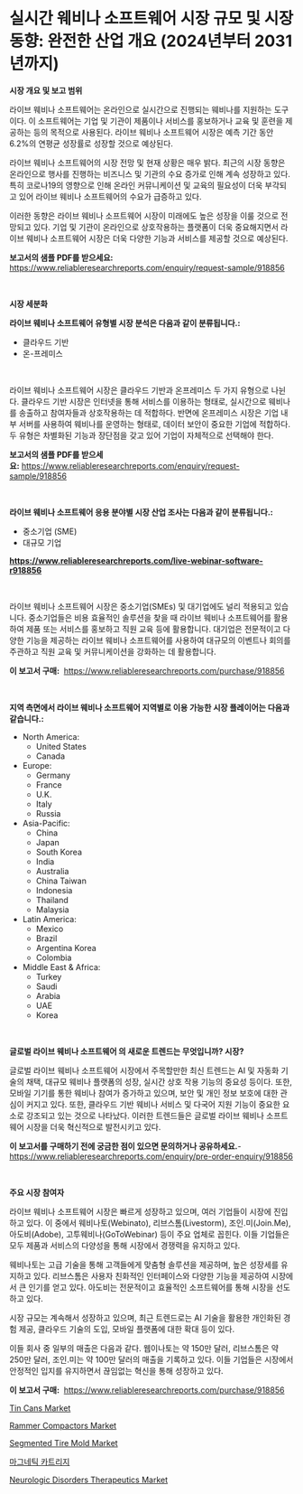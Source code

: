 <p><h1>실시간 웨비나 소프트웨어 시장 규모 및 시장 동향: 완전한 산업 개요 (2024년부터 2031년까지)</h1></p><p><strong>시장 개요 및 보고 범위</strong></p>
<p><p>라이브 웨비나 소프트웨어는 온라인으로 실시간으로 진행되는 웨비나를 지원하는 도구이다. 이 소프트웨어는 기업 및 기관이 제품이나 서비스를 홍보하거나 교육 및 훈련을 제공하는 등의 목적으로 사용된다. 라이브 웨비나 소프트웨어 시장은 예측 기간 동안 6.2%의 연평균 성장률로 성장할 것으로 예상된다.</p><p>라이브 웨비나 소프트웨어의 시장 전망 및 현재 상황은 매우 밝다. 최근의 시장 동향은 온라인으로 행사를 진행하는 비즈니스 및 기관의 수요 증가로 인해 계속 성장하고 있다. 특히 코로나19의 영향으로 인해 온라인 커뮤니케이션 및 교육의 필요성이 더욱 부각되고 있어 라이브 웨비나 소프트웨어의 수요가 급증하고 있다.</p><p>이러한 동향은 라이브 웨비나 소프트웨어 시장이 미래에도 높은 성장을 이룰 것으로 전망되고 있다. 기업 및 기관이 온라인으로 상호작용하는 플랫폼이 더욱 중요해지면서 라이브 웨비나 소프트웨어 시장은 더욱 다양한 기능과 서비스를 제공할 것으로 예상된다.</p></p>
<p><strong>보고서의 샘플 PDF를 받으세요:</strong> <a href="https://www.reliableresearchreports.com/enquiry/request-sample/918856">https://www.reliableresearchreports.com/enquiry/request-sample/918856</a></p>
<p>&nbsp;</p>
<p><strong>시장 세분화</strong></p>
<p><strong>라이브 웨비나 소프트웨어 유형별 시장 분석은 다음과 같이 분류됩니다.:</strong></p>
<p><ul><li>클라우드 기반</li><li>온-프레미스</li></ul></p>
<p>&nbsp;</p>
<p><p>라이브 웨비나 소프트웨어 시장은 클라우드 기반과 온프레미스 두 가지 유형으로 나뉜다. 클라우드 기반 시장은 인터넷을 통해 서비스를 이용하는 형태로, 실시간으로 웨비나를 송출하고 참여자들과 상호작용하는 데 적합하다. 반면에 온프레미스 시장은 기업 내부 서버를 사용하여 웨비나를 운영하는 형태로, 데이터 보안이 중요한 기업에 적합하다. 두 유형은 차별화된 기능과 장단점을 갖고 있어 기업이 자체적으로 선택해야 한다.</p></p>
<p><strong>보고서의 샘플 PDF를 받으세요:</strong>&nbsp;<a href="https://www.reliableresearchreports.com/enquiry/request-sample/918856">https://www.reliableresearchreports.com/enquiry/request-sample/918856</a></p>
<p>&nbsp;</p>
<p><strong> 라이브 웨비나 소프트웨어 응용 분야별 시장 산업 조사는 다음과 같이 분류됩니다.:</strong></p>
<p><ul><li>중소기업 (SME)</li><li>대규모 기업</li></ul></p>
<p><strong><a href="https://www.reliableresearchreports.com/live-webinar-software-r918856">https://www.reliableresearchreports.com/live-webinar-software-r918856</a></strong></p>
<p>&nbsp;</p>
<p><p>라이브 웨비나 소프트웨어 시장은 중소기업(SMEs) 및 대기업에도 널리 적용되고 있습니다. 중소기업들은 비용 효율적인 솔루션을 찾을 때 라이브 웨비나 소프트웨어를 활용하여 제품 또는 서비스를 홍보하고 직원 교육 등에 활용합니다. 대기업은 전문적이고 다양한 기능을 제공하는 라이브 웨비나 소프트웨어를 사용하여 대규모의 이벤트나 회의를 주관하고 직원 교육 및 커뮤니케이션을 강화하는 데 활용합니다.</p></p>
<p><strong>이 보고서 구매:</strong>&nbsp; <a href="https://www.reliableresearchreports.com/purchase/918856">https://www.reliableresearchreports.com/purchase/918856</a></p>
<p>&nbsp;</p>
<p><strong>지역 측면에서 라이브 웨비나 소프트웨어 지역별로 이용 가능한 시장 플레이어는 다음과 같습니다.:</strong></p>
<p><ul>
    <li>
        North America:
        <ul>
            <li>United States</li>
            <li>Canada</li>
        </ul>
    </li>
    <li>
        Europe:
        <ul>
            <li>Germany</li>
            <li>France</li>
            <li>U.K.</li>
            <li>Italy</li>
            <li>Russia</li>
        </ul>
    </li>
    <li>
        Asia-Pacific:
        <ul>
            <li>China</li>
            <li>Japan</li>
            <li>South Korea</li>
            <li>India</li>
            <li>Australia</li>
            <li>China Taiwan</li>
            <li>Indonesia</li>
            <li>Thailand</li>
            <li>Malaysia</li>
        </ul>
    </li>
    <li>
        Latin America:
        <ul>
            <li>Mexico</li>
            <li>Brazil</li>
            <li>Argentina Korea</li>
            <li>Colombia</li>
        </ul>
    </li>
    <li>
        Middle East & Africa:
        <ul>
            <li>Turkey</li>
            <li>Saudi</li>
            <li>Arabia</li>
            <li>UAE</li>
            <li>Korea</li>
        </ul>
    </li>
    </ul></p>
<p>&nbsp;</p>
<p><strong>글로벌 라이브 웨비나 소프트웨어 의 새로운 트렌드는 무엇입니까? 시장?</strong></p>
<p><p>글로벌 라이브 웨비나 소프트웨어 시장에서 주목할만한 최신 트렌드는 AI 및 자동화 기술의 채택, 대규모 웨비나 플랫폼의 성장, 실시간 상호 작용 기능의 중요성 등이다. 또한, 모바일 기기를 통한 웨비나 참여가 증가하고 있으며, 보안 및 개인 정보 보호에 대한 관심이 커지고 있다. 또한, 클라우드 기반 웨비나 서비스 및 다국어 지원 기능이 중요한 요소로 강조되고 있는 것으로 나타났다. 이러한 트렌드들은 글로벌 라이브 웨비나 소프트웨어 시장을 더욱 혁신적으로 발전시키고 있다.</p></p>
<p><strong>이 보고서를 구매하기 전에 궁금한 점이 있으면 문의하거나 공유하세요.</strong>- <a href="https://www.reliableresearchreports.com/enquiry/pre-order-enquiry/918856">https://www.reliableresearchreports.com/enquiry/pre-order-enquiry/918856</a></p>
<p>&nbsp;</p>
<p><strong>주요 시장 참여자</strong></p>
<p><p>라이브 웨비나 소프트웨어 시장은 빠르게 성장하고 있으며, 여러 기업들이 시장에 진입하고 있다. 이 중에서 웨비나토(Webinato), 리브스톰(Livestorm), 조인.미(Join.Me), 아도비(Adobe), 고투웨비나(GoToWebinar) 등이 주요 업체로 꼽힌다. 이들 기업들은 모두 제품과 서비스의 다양성을 통해 시장에서 경쟁력을 유지하고 있다.</p><p>웨비나토는 고급 기술을 통해 고객들에게 맞춤형 솔루션을 제공하며, 높은 성장세를 유지하고 있다. 리브스톰은 사용자 친화적인 인터페이스와 다양한 기능을 제공하여 시장에서 큰 인기를 얻고 있다. 아도비는 전문적이고 효율적인 소프트웨어를 통해 시장을 선도하고 있다.</p><p>시장 규모는 계속해서 성장하고 있으며, 최근 트렌드로는 AI 기술을 활용한 개인화된 경험 제공, 클라우드 기술의 도입, 모바일 플랫폼에 대한 확대 등이 있다.</p><p>이들 회사 중 일부의 매출은 다음과 같다. 웹이나토는 약 150만 달러, 리브스톰은 약 250만 달러, 조인.미는 약 100만 달러의 매출을 기록하고 있다. 이들 기업들은 시장에서 안정적인 입지를 유지하면서 끊임없는 혁신을 통해 성장하고 있다.</p></p>
<p><strong>이 보고서 구매:</strong>&nbsp;&nbsp;<a href="https://www.reliableresearchreports.com/purchase/918856">https://www.reliableresearchreports.com/purchase/918856</a></p>
<p><p><a href="https://www.linkedin.com/pulse/tin-cans-market-size-examines-its-scope-primary-focus-growth-ehxme?trackingId=QNPxhv5MwAFvMVMNiEsSRQ%3D%3D">Tin Cans Market</a></p><p><a href="https://view.publitas.com/reportprime-1/rammer-compactors-market-trends-and-market-analysis-forecasted-for-period-2024-2031/">Rammer Compactors Market</a></p><p><a href="https://www.linkedin.com/pulse/segmented-tire-mold-market-comprehensive-report-its-share-20tce?trackingId=HQgeUNFjKRluczxS1ubXKw%3D%3D">Segmented Tire Mold Market</a></p><p><a href="https://github.com/FelipeGrrady654556/Market-Research-Report-List-1/blob/main/745937223409.md">마그네틱 카트리지</a></p><p><a href="https://github.com/joannesouthgate/Market-Research-Report-List-2/blob/main/neurologic-disorders-therapeutics-market.md">Neurologic Disorders Therapeutics Market</a></p></p>
